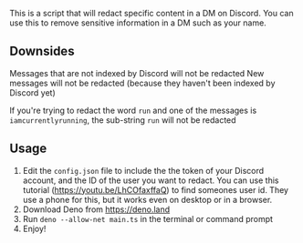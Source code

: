 This is a script that will redact specific content in a DM on Discord.
You can use this to remove sensitive information in a DM such as your name.

## Downsides
Messages that are not indexed by Discord will not be redacted
New messages will not be redacted (because they haven't been indexed by Discord
yet)

If you're trying to redact the word `run` and one of the messages is `iamcurrentlyrunning`, the
sub-string `run` will not be redacted

## Usage
1. Edit the `config.json` file to include the the token of your Discord account,
   and the ID of the user you want to redact. You can use this tutorial (https://youtu.be/LhCOfaxffaQ) to find someones user id. They use a phone for this, but it works even on desktop or in a browser. 
2. Download Deno from https://deno.land
3. Run `deno --allow-net main.ts` in the terminal or command prompt
4. Enjoy!
